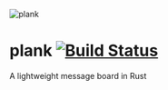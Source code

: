 ![plank](https://i.imgur.com/cGfTu.jpg)

plank [![Build Status](https://travis-ci.org/forestbelton/plank.svg?branch=master)](https://travis-ci.org/forestbelton/plank)
=====
A lightweight message board in Rust
